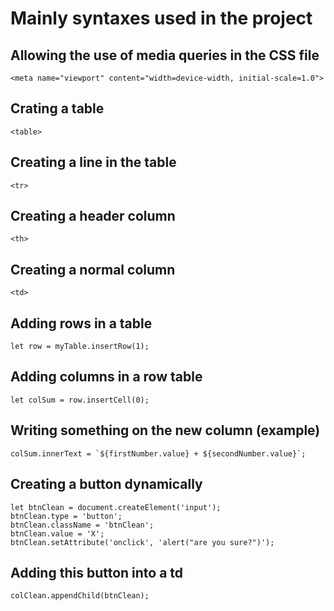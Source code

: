 # Mainly syntaxes used in the project

## Allowing the use of media queries in the CSS file
```
<meta name="viewport" content="width=device-width, initial-scale=1.0">
```
## Crating a table
```
<table>
```
## Creating a line in the table
```
<tr>
```
## Creating a header column
```
<th>
```
## Creating a normal column
```
<td>
```

## Adding rows in a table 
```
let row = myTable.insertRow(1);
```
## Adding columns in a row table
```
let colSum = row.insertCell(0);
```
## Writing something on the new column (example)
```
colSum.innerText = `${firstNumber.value} + ${secondNumber.value}`;
```

## Creating a button dynamically
```
let btnClean = document.createElement('input');
btnClean.type = 'button';
btnClean.className = 'btnClean'; 
btnClean.value = 'X'; 
btnClean.setAttribute('onclick', 'alert("are you sure?")');
```

## Adding this button into a td
```
colClean.appendChild(btnClean); 
```